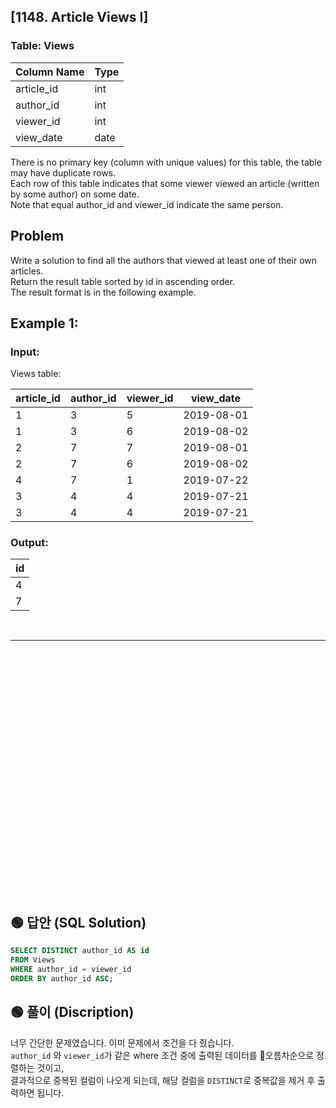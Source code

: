 ## [1148. Article Views I]

###  Table: Views

| Column Name   | Type    |
|----|----|
| article_id    | int     |
| author_id     | int     |
| viewer_id     | int     |
| view_date     | date    |

There is no primary key (column with unique values) for this table, the table may have duplicate rows.  
Each row of this table indicates that some viewer viewed an article (written by some author) on some date.   
Note that equal author_id and viewer_id indicate the same person.  
 
## Problem

Write a solution to find all the authors that viewed at least one of their own articles.  
Return the result table sorted by id in ascending order.  
The result format is in the following example.  

 

## Example 1:

### Input: 
Views table:

| article_id | author_id | viewer_id | view_date  |
|-|-----|-----|-----|
| 1          | 3         | 5         | 2019-08-01 |
| 1          | 3         | 6         | 2019-08-02 |
| 2          | 7         | 7         | 2019-08-01 |
| 2          | 7         | 6         | 2019-08-02 |
| 4          | 7         | 1         | 2019-07-22 |
| 3          | 4         | 4         | 2019-07-21 |
| 3          | 4         | 4         | 2019-07-21 |


### Output: 

| id   |
|--|
| 4    |
| 7    |

<br/>

---

<br/>
<br/>
<br/>
<br/>
<br/>
<br/>
<br/>
<br/>
<br/>
<br/>
<br/>
<br/>
<br/>
<br/>
<br/>
<br/>
<br/>
<br/>
<br/>
<br/>
<br/>
<br/>
<br/>


## 🟢 답안 (SQL Solution)

```sql
SELECT DISTINCT author_id AS id
FROM Views
WHERE author_id = viewer_id
ORDER BY author_id ASC;
```

## 🟢 풀이 (Discription)
너무 간단한 문제였습니다. 이미 문제에서 조건을 다 줬습니다.  
`author_id` 와 `viewer_id`가 같은 where 조건 중에 출력된 데이터를 오름차순으로 정렬하는 것이고,  
결과적으로 중복된 컬럼이 나오게 되는데, 해당 컬럼을 `DISTINCT`로 중복값을 제거 후 출력하면 됩니다.